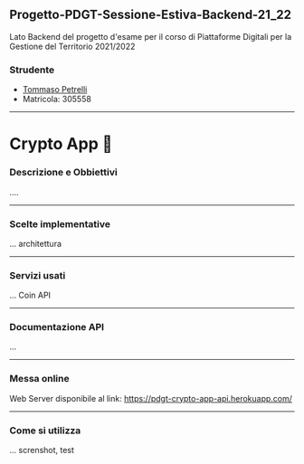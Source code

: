 ## Progetto-PDGT-Sessione-Estiva-Backend-21_22
Lato Backend del progetto d'esame per il corso di Piattaforme Digitali per la Gestione del Territorio 2021/2022

### Strudente
+ [Tommaso Petrelli](https://github.com/petrello)
+ Matricola: 305558

---

# Crypto App 🦎

### Descrizione e Obbiettivi
....

---

### Scelte implementative
... architettura

---

### Servizi usati
... Coin API

---

### Documentazione API
...

---

### Messa online
Web Server disponibile al link: https://pdgt-crypto-app-api.herokuapp.com/

---

### Come si utilizza
... screnshot, test
